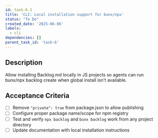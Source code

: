 ```yaml
---
id: task-6.1
title: 'CLI: Local installation support for bunx/npx'
status: "To Do"
created_date: '2025-06-08'
labels:
  - cli
dependencies: []
parent_task_id: 'task-6'
---
```


## Description

Allow installing Backlog.md locally in JS projects so agents can run bunx/npx backlog create when global install isn't available.

## Acceptance Criteria

- [ ] Remove `"private": true` from package.json to allow publishing
- [ ] Configure proper package name/scope for npm registry
- [ ] Test and verify `npx backlog` and `bunx backlog` work from any project directory
- [ ] Update documentation with local installation instructions
